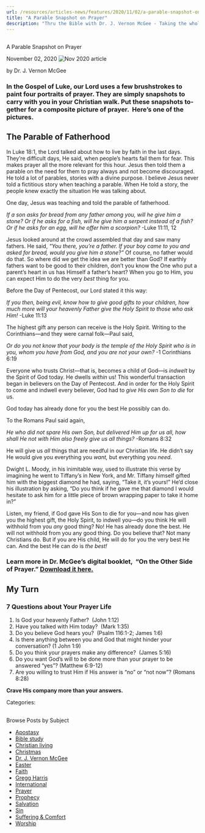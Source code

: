 ```yaml
---
url: /resources/articles-news/features/2020/11/02/a-parable-snapshot-on-prayer
title: "A Parable Snapshot on Prayer"
description: "Thru the Bible with Dr. J. Vernon McGee - Taking the whole Word to the whole world"
---
```







## 
 A Parable Snapshot on Prayer


November 02, 2020
![](https://ttb.org/images/default-source/features-and-news/nov-2020-article1633c222-a29f-4b5c-8619-4aba479708ae.jpg?sfvrsn=9a621f16_3 "Nov 2020 article")




by Dr. J. Vernon McGee

### 

### In the Gospel of Luke, our Lord uses a few brushstrokes to paint four portraits of prayer. They are simply snapshots to carry with you in your Christian walk. Put these snapshots to­gether for a composite picture of prayer.  Here’s one of the pictures.

## The Parable of Fatherhood

In Luke 18:1, the Lord talked about how to live by faith in the last days. They’re difficult days, He said, when people’s hearts fail them for fear. This makes prayer all the more relevant for this hour. Jesus then told them a parable on the need for them to pray always and not become discouraged. He told a lot of parables, stories with a divine purpose. I believe Jesus never told a fictitious story when teaching a parable. When He told a story, the people knew exactly the situation He was talking about.

One day, Jesus was teaching and told the parable of fatherhood. 

*If a son asks for bread from any father among you, will he give him a stone? Or if he asks for a fish, will he give him a serpent instead of a fish? Or if he asks for an egg, will he offer him a scorpion?* -Luke 11:11, 12

Jesus looked around at the crowd assembled that day and saw many fathers. He said, *“You there, you’re a father. If your boy came to you and asked for bread, would you give him a stone?”* Of course, no father would do that. So where did we get the idea we are better than God? If earthly fathers want to be good to their children, don’t you know the One who put a parent’s heart in us has Him­self a father’s heart? When you go to Him, you can expect Him to do the very *best* thing for you.

Before the Day of Pentecost, our Lord stated it this way:

*If you then, being evil, know how to give good gifts to your children, how much more will your heavenly Father give the Holy Spirit to those who ask Him!* -Luke 11:13

The highest gift any person can receive is the Holy Spirit. Writing to the Corinthians—and they were car­nal folk—Paul said,

*Or do you not know that your body is the temple of the Holy Spirit who is in you, whom you have from God, and you are not your own?* -1 Corinthians 6:19

Everyone who trusts Christ—that is, becomes a child of God—is *indwelt* by the Spirit of God today. He dwells *within* us! This wonderful transac­tion began in believers on the Day of Pentecost. And in order for the Holy Spirit to come and indwell every believer, God had to *give His own Son to die* for us. 

God today has already done for you the best He possibly can do. 

To the Romans Paul said again,

*He who did not spare His own Son, but delivered Him up for us all, how shall He not with Him also freely give us all things?* -Romans 8:32

He will give us *all* things that are needful in our Christian life. He didn’t say He would give you everything you *want,* but everything you *need*. 

Dwight L. Moody, in his inimitable way, used to illustrate this verse by imagining he went to Tiffany’s in New York, and Mr. Tiffany himself gifted him with the biggest diamond he had, saying, “Take it, it’s yours!” He’d close his illustration by asking, “Do you think if he gave me that diamond I would hesitate to ask him for a little piece of brown wrap­ping paper to take it home in?”

Listen, my friend, if God gave His Son to die for you—and now has given you the high­est gift, the Holy Spirit, to indwell you—do you think He will withhold from you *any* good thing? No! He has already done the best. He will not withhold from you any good thing. Do you believe that? Not many Christians do. But if you are His child, He will do for you the very best He can. And the best He can do is *the* *best!*

### Learn more in Dr. McGee’s digital booklet,  “On the Other Side of Prayer.” [Download it here.](/docs/default-source/booklets/ttb_on-the-other-side-of-prayer.pdf?sfvrsn=42691f16_2)

## My Turn

### 7 Questions about Your Prayer Life

1. Is God your heavenly Father?  (John 1:12)
2. Have you talked with Him today?  (Mark 1:35)
3. Do you believe God hears you?  (Psalm 116:1-2; James 1:6)
4. Is there anything between you and God that might hinder your conversation? (1 John 1:9)
5. Do you think your prayers make any difference?  (James 5:16)
6. Do you want God’s will to be done more than your prayer to be answered “yes”? (Matthew 6:9-12)
7. Are you willing to trust Him if His answer is “no” or “not now”? (Romans 8:28)

**Crave His company more than your answers.** 



Categories: 









## 
 Browse Posts by Subject


* [Apostasy](/resources/articles-news/-in-tags/tags/Apostasy)
* [Bible study](/resources/articles-news/-in-tags/tags/Bible-study)
* [Christian living](/resources/articles-news/-in-tags/tags/Christian-living)
* [Christmas](/resources/articles-news/-in-tags/tags/Christmas)
* [Dr. J. Vernon McGee](/resources/articles-news/-in-tags/tags/Dr-J-Vernon-McGee)
* [Easter](/resources/articles-news/-in-tags/tags/easter)
* [Faith](/resources/articles-news/-in-tags/tags/Faith)
* [Gregg Harris](/resources/articles-news/-in-tags/tags/Gregg-Harris)
* [International](/resources/articles-news/-in-tags/tags/International)
* [Prayer](/resources/articles-news/-in-tags/tags/prayer)
* [Prophecy](/resources/articles-news/-in-tags/tags/Prophecy)
* [Salvation](/resources/articles-news/-in-tags/tags/Salvation)
* [Sin](/resources/articles-news/-in-tags/tags/sin)
* [Suffering & Comfort](/resources/articles-news/-in-tags/tags/Suffering-Comfort)
* [Worship](/resources/articles-news/-in-tags/tags/worship)






